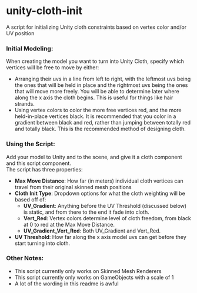 # unity-cloth-init
A script for initializing Unity cloth constraints based on vertex color and/or UV position

### Initial Modeling:
When creating the model you want to turn into Unity Cloth, specify which vertices will be free to move by either:
- Arranging their uvs in a line from left to right, with the leftmost uvs being the ones that will be held in place and the rightmost uvs being the ones that will move more freely. You will be able to determine later where along the x axis the cloth begins. This is useful for things like hair strands.
- Using vertex colors to color the more free vertices red, and the more held-in-place vertices black. It is recommended that you color in a gradient between black and red, rather than jumping between totally red and totally black. This is the recommended method of designing cloth.

### Using the Script:
Add your model to Unity and to the scene, and give it a cloth component and this script component.<br>
The script has three properties:
- **Max Move Distance**: How far (in meters) individual cloth vertices can travel from their original skinned mesh positions
- **Cloth Init Type**: Dropdown options for what the cloth weighting will be based off of:
  - **UV_Gradient**: Anything before the UV Threshold (discussed below) is static, and from there to the end it fade into cloth.
  - **Vert_Red**: Vertex colors determine level of cloth freedom, from black at 0 to red at the Max Move Distance.
  - **UV_Gradient_Vert_Red**: Both UV_Gradient and Vert_Red.
- **UV Threshold**: How far along the x axis model uvs can get before they start turning into cloth.

### Other Notes:
- This script currently only works on Skinned Mesh Renderers
- This script currently only works on GameObjects with a scale of 1
- A lot of the wording in this readme is awful

